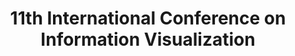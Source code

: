 ---
dateStart: 2007-07-03
dateEnd: 2007-07-06
title: "11th International Conference on Information Visualization"
venue: "11th International Conference on Information Visualization"
organizer: "Sandra Wipfli, Remo Burkhard, Katy Börner, Bruce Herr"
credit:
city: Zurich
state:
country: Switzerland
pdfLink:
venueImages:
---